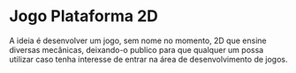 # Jogo Plataforma 2D
A ideia é desenvolver um jogo, sem nome no momento, 2D que ensine diversas mecânicas, deixando-o publico para que qualquer um possa utilizar caso tenha interesse de entrar na área de desenvolvimento de jogos.
